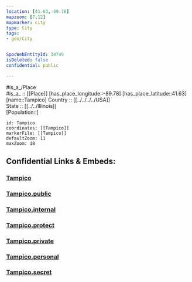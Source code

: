 ```yaml
---
location: [41.63,-89.78] 
mapzoom: [7,12] 
mapmarker: city 
type: City
tags:
- geo/City


SpocWebEntityId: 34749
isDeleted: false
confidential: public

---
```

#is_a_/Place  
#is_a_ :: [[Place]] 
[has_place_longitude::-89.78] 
[has_place_latitude::41.63] 
[name::Tampico] 
Country :: [[../../../../USA]]  
State :: [[../../Illinois]]  
[Population::] 



```leaflet
id: Tampico
coordinates: [[Tampico]] 
markerFile: [[Tampico]] 
defaultZoom: 11 
maxZoom: 18
```


## Confidential Links & Embeds: 

### [Tampico](/_Standards/Earth/Continent/America~North/USA/USA~Central/Illinois/counties~Illinois/Whiteside,County/cities~Whiteside/Tampico.md) 

### [Tampico.public](/_public/Earth/Continent/America~North/USA/USA~Central/Illinois/counties~Illinois/Whiteside,County/cities~Whiteside/Tampico.public.md) 

### [Tampico.internal](/_internal/Earth/Continent/America~North/USA/USA~Central/Illinois/counties~Illinois/Whiteside,County/cities~Whiteside/Tampico.internal.md) 

### [Tampico.protect](/_protect/Earth/Continent/America~North/USA/USA~Central/Illinois/counties~Illinois/Whiteside,County/cities~Whiteside/Tampico.protect.md) 

### [Tampico.private](/_private/Earth/Continent/America~North/USA/USA~Central/Illinois/counties~Illinois/Whiteside,County/cities~Whiteside/Tampico.private.md) 

### [Tampico.personal](/_personal/Earth/Continent/America~North/USA/USA~Central/Illinois/counties~Illinois/Whiteside,County/cities~Whiteside/Tampico.personal.md) 

### [Tampico.secret](/_secret/Earth/Continent/America~North/USA/USA~Central/Illinois/counties~Illinois/Whiteside,County/cities~Whiteside/Tampico.secret.md)

